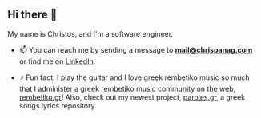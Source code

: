 ## Hi there 👋

My name is Christos, and I'm a software engineer. 

- 📫  You can reach me by sending a message to **mail@chrispanag.com** or find me on [LinkedIn](https://www.linkedin.com/in/chrispanag/).

- ⚡  Fun fact: I play the guitar and I love greek rembetiko music so much that I administer a greek rembetiko music community on the web, [rembetiko.gr](https://rembetiko.gr)! Also, check out my newest project, [paroles.gr](https://paroles.gr), a greek songs lyrics repository.
